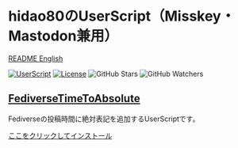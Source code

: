 # hidao80のUserScript（Misskey・Mastodon兼用）

[README English](./README_ja.md)

[![UserScript](https://img.shields.io/badge/Framework-UserScript-blue.svg)](https://en.wikipedia.org/wiki/Userscript)
[![License](https://img.shields.io/github/license/hidao80/UserScript)](/LICENSE)
![GitHub Stars](https://img.shields.io/github/stars/hidao80/UserScript?style=social)
![GitHub Watchers](https://img.shields.io/github/watchers/hidao80/UserScript?style=social)

## [FediverseTimeToAbsolute](./FediverseTimeToAbsolute/README_ja.md)

Fediverseの投稿時間に絶対表記を追加するUserScriptです。

[ここをクリックしてインストール](https://github.com/hidao80/UserScript/raw/main/FediverseTimeToAbsolute/FediverseTimeToAbsolute.user.js)
